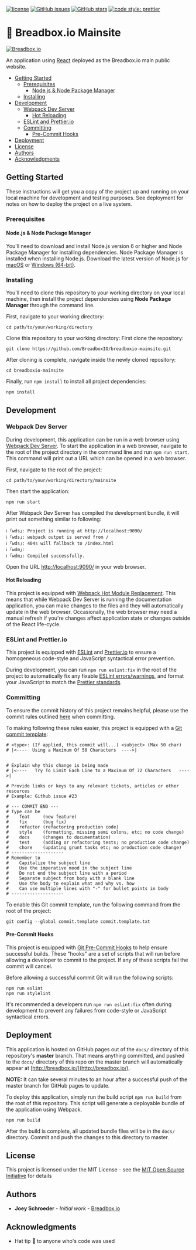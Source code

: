 [![license](https://img.shields.io/github/license/mashape/apistatus.svg)]()
[![GitHub issues](https://img.shields.io/github/issues/DB-Tax-Wealth/mainsite.svg)](https://github.com/DB-Tax-Wealth/mainsite/issues)
[![GitHub stars](https://img.shields.io/github/stars/DB-Tax-Wealth/mainsite.svg)](https://github.com/DB-Tax-Wealth/mainsite/stargazers)
[![code style: prettier](https://img.shields.io/badge/code_style-prettier-ff69b4.svg)](https://github.com/prettier/prettier)

# 🍞 Breadbox.io Mainsite

[![Breadbox.io](http://i.imgur.com/vAw3l8H.png)](http://breadbox.io)

An application using [React](https://reactjs.org/) deployed as the Breadbox.io main public website.

- [Getting Started](#getting-started)
  - [Prerequisites](#prerequisites)
    - [Node.js & Node Package Manager](#nodejs---node-package-manager)
  - [Installing](#installing)
- [Development](#development)
  - [Webpack Dev Server](#webpack-dev-server)
    - [Hot Reloading](#hot-reloading)
  - [ESLint and Prettier.io](#eslint-and-prettierio)
  - [Committing](#committing)
    - [Pre-Commit Hooks](#pre-commit-hooks)
- [Deployment](#deployment)
- [License](#license)
- [Authors](#authors)
- [Acknowledgments](#acknowledgments)

## Getting Started

These instructions will get you a copy of the project up and running on your local machine for development and testing purposes. See deployment for notes on how to deploy the project on a live system.

### Prerequisites

#### Node.js & Node Package Manager

You'll need to download and install Node.js version 6 or higher and Node Package Manager for installing dependencies. Node Package Manager is installed when installing Node.js. Download the latest version of Node.js for [macOS](https://nodejs.org/dist/v10.16.0/node-v10.16.0.pkg) or [Windows (64-bit)](https://nodejs.org/dist/v10.16.0/node-v10.16.0-x86.msi).

### Installing

You'll need to clone this repository to your working directory on your local machine, then install the project dependencies using **Node Package Manager** through the command line.

First, navigate to your working directory:

```
cd path/to/your/working/directory
```

Clone this repository to your working directory:
First clone the repository:

```
git clone https://github.com/BreadboxIO/breadboxio-mainsite.git
```

After cloning is complete, navigate inside the newly cloned repository:

```
cd breadboxio-mainsite
```

Finally, run `npm install` to install all project dependencies:

```
npm install
```

## Development

### Webpack Dev Server

During development, this application can be run in a web browser using [Webpack Dev Server](https://webpack.js.org/configuration/dev-server/). To start the application in a web browser, navigate to the root of the project directory in the command line and run `npm run start`. This command will print out a URL which can be opened in a web browser.

First, navigate to the root of the project:

```
cd path/to/your/working/directory/mainsite
```

Then start the application:

```
npm run start
```

After Webpack Dev Server has compiled the development bundle, it will print out something similar to following:

```
ℹ ｢wds｣: Project is running at http://localhost:9090/
ℹ ｢wds｣: webpack output is served from /
ℹ ｢wds｣: 404s will fallback to /index.html
ℹ ｢wdm｣:
ℹ ｢wdm｣: Compiled successfully.
```

Open the URL [http://localhost:9090/](http://localhost:9090/) in your web browser.

#### Hot Reloading

This project is equipped with [Webpack Hot Module Replacement](https://webpack.js.org/concepts/hot-module-replacement/). This means that while Webpack Dev Server is running the documentation application, you can make changes to the files and they will automatically update in the web browser. Occasionally, the web browser may need a manual refresh if you're changes affect application state or changes outside of the React life-cycle.

### ESLint and Prettier.io

This project is equipped with [ESLint](https://eslint.org/) and [Prettier.io](https://prettier.io/) to ensure a homogeneous code-style and JavaScript syntactical error prevention.

During development, you can run `npm run eslint:fix` in the root of the project to automatically fix any fixable [ESLint errors/warnings](.eslintrc), and format your JavaScript to match the [Prettier standards](.prettierrc).

### Committing

To ensure the commit history of this project remains helpful, please use the commit rules outlined [here](https://chris.beams.io/posts/git-commit/) when committing.

To making following these rules easier, this project is equipped with a [Git commit template](.commit.template.txt):

```
# <type>: (If applied, this commit will...) <subject> (Max 50 char)
# |<----  Using a Maximum Of 50 Characters  ---->|


# Explain why this change is being made
# |<----   Try To Limit Each Line to a Maximum Of 72 Characters   ---->|

# Provide links or keys to any relevant tickets, articles or other resources
# Example: Github issue #23

# --- COMMIT END ---
# Type can be
#    feat     (new feature)
#    fix      (bug fix)
#    refactor (refactoring production code)
#    style    (formatting, missing semi colons, etc; no code change)
#    docs     (changes to documentation)
#    test     (adding or refactoring tests; no production code change)
#    chore    (updating grunt tasks etc; no production code change)
# --------------------
# Remember to
#    Capitalize the subject line
#    Use the imperative mood in the subject line
#    Do not end the subject line with a period
#    Separate subject from body with a blank line
#    Use the body to explain what and why vs. how
#    Can use multiple lines with "-" for bullet points in body
# --------------------
```

To enable this Git commit template, run the following command from the root of the project:

```
git config --global commit.template commit.template.txt
```

#### Pre-Commit Hooks

This project is equipped with [Git Pre-Commit Hooks](https://git-scm.com/book/en/v2/Customizing-Git-Git-Hooks) to help ensure successful builds. These "hooks" are a set of scripts that will run before allowing a developer to commit to the project. If any of these scripts fail the commit will cancel.

Before allowing a successful commit Git will run the following scripts:

```
npm run eslint
npm run stylelint
```

It's recommended a developers run `npm run eslint:fix` often during development to prevent any failures from code-style or JavaScript syntactical errors.

## Deployment

This application is hosted on GitHub pages out of the `docs/` directory of this repository's **master** branch. That means anything committed, and pushed to the `docs/` directory of this repo on the master branch will automatically appear at [http://breadbox.io/](http://breadbox.io/).

**NOTE:** It can take several minutes to an hour after a successful push of the master branch for GitHub pages to update.

To deploy this application, simply run the build script `npm run build` from the root of this repository. This script will generate a deployable bundle of the application using Webpack.

`npm run build`

After the build is complete, all updated bundle files will be in the `docs/` directory. Commit and push the changes to this directory to master.

## License

This project is licensed under the MIT License - see the [MIT Open Source Initiative](https://opensource.org/licenses/MIT) for details

## Authors

- **Joey Schroeder** - _Initial work_ - [Breadbox.io](https://github.com/BreadBoxIO)

## Acknowledgments

- Hat tip 🤠 to anyone who's code was used
